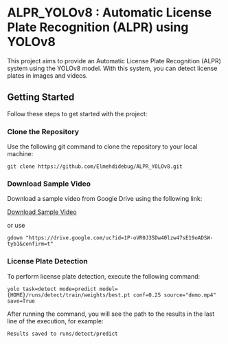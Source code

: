 # ALPR_YOLOv8 : Automatic License Plate Recognition (ALPR) using YOLOv8

This project aims to provide an Automatic License Plate Recognition (ALPR) system using the YOLOv8 model. With this system, you can detect license plates in images and videos.

## Getting Started

Follow these steps to get started with the project:

### Clone the Repository

Use the following git command to clone the repository to your local machine:

`git clone https://github.com/Elmehdidebug/ALPR_YOLOv8.git`


### Download Sample Video

Download a sample video from Google Drive using the following link:

[Download Sample Video](https://drive.google.com/uc?id=1P-oVR0J35Dw40lzw47sE19oADSW-tyb1&confirm=t)

or use 

`gdown "https://drive.google.com/uc?id=1P-oVR0J35Dw40lzw47sE19oADSW-tyb1&confirm=t"`

### License Plate Detection

To perform license plate detection, execute the following command:

`yolo task=detect mode=predict model={HOME}/runs/detect/train/weights/best.pt conf=0.25 source="demo.mp4" save=True`

After running the command, you will see the path to the results in the last line of the execution, for example:

`Results saved to runs/detect/predict`


